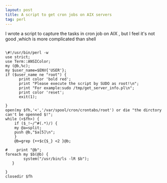 ```yaml
---
layout: post
title: A script to get cron jobs on AIX servers
tag: perl
---
```

I wrote a script to capture the tasks in cron job on AIX , but I feel it's not good ,which is more complicated than shell 
<pre><code>
\#!/usr/bin/perl -w
use strict;
use Term::ANSIColor;
my (@b,%c);
my $user_name=$ENV{'USER'};
if ($user_name ne "root") {
      print color 'bold red';
      print "Please execute the script by SUDO as root!\n";
      print "For example:sudo /tmp/get_server_info.pl\n";
      print color 'reset';
      exit(1);

}
open(my $fh,'<','/var/spool/cron/crontabs/root') or die "the dirctory can't be openned $!";
while (<$fh>) {
    if ($_!~/^#(.*)/) {
    my @a=split;
    push @b,"$a[5]\n";
    }
    @b=grep {++$c{$_} <2 }@b;

#    print "@b";
foreach my $b(@b) {
        system("/usr/bin/ls -lR $b");
   }

}
closedir $fh
</pre></code>
